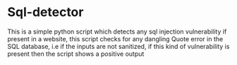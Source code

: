 # Sql-detector
This is a simple python script which detects any sql injection vulnerability if present in a website, this script checks for any dangling Quote error in the SQL database, i.e if the inputs are not sanitized, if this kind of vulnerability is present then the script shows a positive output
